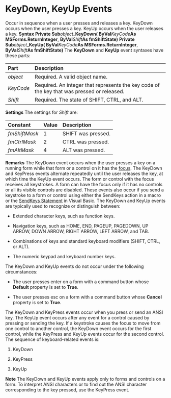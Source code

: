 
# KeyDown, KeyUp Events



Occur in sequence when a user presses and releases a key. KeyDown occurs when the user presses a key. KeyUp occurs when the user releases a key.
 **Syntax**
 **Private Sub**_object__**KeyDown( ByVal**_KeyCode_**As MSForms.ReturnInteger**,  **ByVal**_Shift_**As fmShiftState)**
 **Private Sub**_object__**KeyUp( ByVal**_KeyCode_**As MSForms.ReturnInteger**,  **ByVal**_Shift_**As fmShiftState)**
The  **KeyDown** and **KeyUp** event syntaxes have these parts:


|**Part**|**Description**|
|:-----|:-----|
| _object_|Required. A valid object name.|
| _KeyCode_|Required. An integer that represents the key code of the key that was pressed or released.|
| _Shift_|Required. The state of SHIFT, CTRL, and ALT.|
 **Settings**
The settings for  _Shift_ are:


|**Constant**|**Value**|**Description**|
|:-----|:-----|:-----|
| _fmShiftMask_|1|SHIFT was pressed.|
| _fmCtrlMask_|2|CTRL was pressed.|
| _fmAltMask_|4|ALT was pressed.|
 **Remarks**
The KeyDown event occurs when the user presses a key on a running form while that form or a control on it has the  [focus](b8bdf64f-5920-1ae9-16d0-b26d09524a30.md). The KeyDown and KeyPress events alternate repeatedly until the user releases the key, at which time the KeyUp event occurs. The form or control with the focus receives all keystrokes. A form can have the focus only if it has no controls or all its visible controls are disabled.
These events also occur if you send a keystroke to a form or control using either the SendKeys action in a macro or the  [SendKeys Statement](b8bdf64f-5920-1ae9-16d0-b26d09524a30.md) in Visual Basic.
The KeyDown and KeyUp events are typically used to recognize or distinguish between:


- Extended character keys, such as function keys.
    
- Navigation keys, such as HOME, END, PAGEUP, PAGEDOWN, UP ARROW, DOWN ARROW, RIGHT ARROW, LEFT ARROW, and TAB.
    
- Combinations of keys and standard keyboard modifiers (SHIFT, CTRL, or ALT).
    
- The numeric keypad and keyboard number keys.
    

The KeyDown and KeyUp events do not occur under the following circumstances:


- The user presses enter on a form with a command button whose  **Default** property is set to **True**.
    
- The user presses esc on a form with a command button whose  **Cancel** property is set to **True**.
    

The KeyDown and KeyPress events occur when you press or send an ANSI key. The KeyUp event occurs after any event for a control caused by pressing or sending the key. If a keystroke causes the focus to move from one control to another control, the KeyDown event occurs for the first control, while the KeyPress and KeyUp events occur for the second control.
The sequence of keyboard-related events is:


1. KeyDown
    
2. KeyPress
    
3. KeyUp
    


 **Note**  The KeyDown and KeyUp events apply only to forms and controls on a form. To interpret ANSI characters or to find out the ANSI character corresponding to the key pressed, use the KeyPress event.

